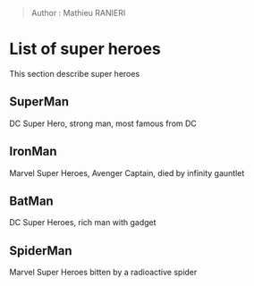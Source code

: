 > Author : Mathieu RANIERI

# List of super heroes

This section describe super heroes

## SuperMan

DC Super Hero, strong man, most famous from DC

## IronMan

Marvel Super Heroes, Avenger Captain, died by infinity gauntlet

## BatMan

DC Super Heroes, rich man with gadget

## SpiderMan

Marvel Super Heroes bitten by a radioactive spider
